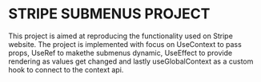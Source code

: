 # STRIPE SUBMENUS PROJECT

This project is aimed at reproducing the functionality used on Stripe website. The project is implemented with focus on UseContext to pass props, UseRef to makethe submenus dynamic, UseEffect to provide rendering as values get changed and lastly useGlobalContext as a custom hook to connect to the context api. 
